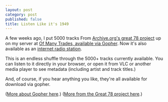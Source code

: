 ```yaml
---
layout: post
category: post
published: false
title: Listen Like it's 1949
---
```

A few weeks ago, I put 5000 tracks From [Archive.org's great 78 project](https://great78.archive.org/) up on my server at [Of Many Trades, available via Gopher](http://ofmanytrades.com:70/Music/78s). Now it's also available as an [internet radio station](http://radio.ofmanytrades.com).  

This is an endless shuffle through the 5000+ tracks currently available. You can listen to it directly in your browser, or open it from VLC or another media player to see metadata (including artist and track titles.) 

And, of course, if you hear anything you like, they're all available for download via gopher. 

([More about Gopher here](http://ajroach42.com/gopher-remembering-the-web-that-wasn-t/).) 
([More from the Great 78 project here](http://ajroach42.com/analog-revolution-mixtape-4-seventy-eight-rotations-per-minute-blues-with-a-dash-of-rock/).) 

